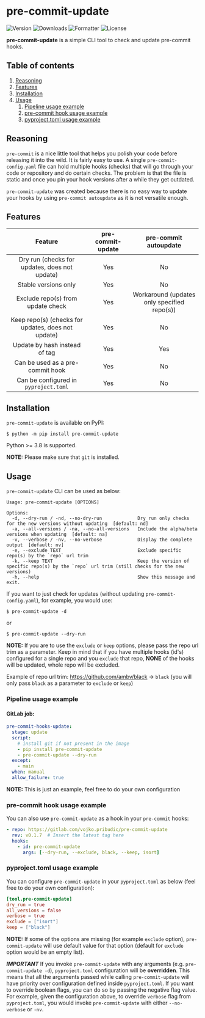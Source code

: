 # pre-commit-update

![Version](https://img.shields.io/pypi/pyversions/pre-commit-update)
![Downloads](https://pepy.tech/badge/pre-commit-update)
![Formatter](https://img.shields.io/badge/code%20style-black-black)
![License](https://img.shields.io/pypi/l/pre-commit-update)

**pre-commit-update** is a simple CLI tool to check and update pre-commit hooks.

## Table of contents

1. [ Reasoning ](#reasoning)
2. [ Features ](#features)
3. [ Installation ](#installation)
4. [ Usage ](#usage)
    1. [ Pipeline usage example ](#pipeline-usage-example)
    2. [ pre-commit hook usage example ](#pre-commit-hook-usage-example)
    3. [ pyproject.toml usage example ](#pyprojecttoml-usage-example)

## Reasoning

`pre-commit` is a nice little tool that helps you polish your code before releasing it into the wild.
It is fairly easy to use. A single `pre-commit-config.yaml` file can hold multiple hooks (checks) that will go through
your code or repository and do certain checks. The problem is that the file is static and once you pin your hook versions
after a while they get outdated.

`pre-commit-update` was created because there is no easy way to update your hooks by using
`pre-commit autoupdate` as it is not versatile enough.


## Features

|                      Feature                       | pre-commit-update |            pre-commit autoupdate            |
|:--------------------------------------------------:|:-----------------:|:-------------------------------------------:|
|   Dry run (checks for updates, does not update)    |        Yes        |                     No                      |
|                Stable versions only                |        Yes        |                     No                      |
|         Exclude repo(s) from update check          |        Yes        | Workaround (updates only specified repo(s)) |
| Keep repo(s) (checks for updates, does not update) |        Yes        |                     No                      |
|           Update by hash instead of tag            |        Yes        |                     Yes                     |
|          Can be used as a pre-commit hook          |        Yes        |                     No                      |
|       Can be configured in `pyproject.toml`        |        Yes        |                     No                      |


## Installation

`pre-commit-update` is available on PyPI:
```console 
$ python -m pip install pre-commit-update
```
Python >= 3.8 is supported.

**NOTE:** Please make sure that `git` is installed.


## Usage

`pre-commit-update` CLI can be used as below:

```console
Usage: pre-commit-update [OPTIONS]

Options:
  -d, --dry-run / -nd, --no-dry-run             Dry run only checks for the new versions without updating  [default: nd]
  -a, --all-versions / -na, --no-all-versions   Include the alpha/beta versions when updating  [default: na]
  -v, --verbose / -nv, --no-verbose             Display the complete output  [default: nv]
  -e, --exclude TEXT                            Exclude specific repo(s) by the `repo` url trim
  -k, --keep TEXT                               Keep the version of specific repo(s) by the `repo` url trim (still checks for the new versions)
  -h, --help                                    Show this message and exit.
```

If you want to just check for updates (without updating `pre-commit-config.yaml`), for example, you would use:
```console
$ pre-commit-update -d
```
or
```console
$ pre-commit-update --dry-run
```

**NOTE:** If you are to use the `exclude` or `keep` options, please pass the repo url trim as a parameter.
Keep in mind that if you have multiple hooks (id's) configured for a single repo and you `exclude` that repo,
**NONE** of the hooks will be updated, whole repo will be excluded.

Example of repo url trim: https://github.com/ambv/black -> `black` (you will only pass `black` as a parameter to
`exclude` or `keep`)

### Pipeline usage example
#### GitLab job:

```yaml
pre-commit-hooks-update:
  stage: update
  script:
    # install git if not present in the image
    - pip install pre-commit-update
    - pre-commit-update --dry-run
  except:
    - main
  when: manual
  allow_failure: true
```

**NOTE:** This is just an example, feel free to do your own configuration

### pre-commit hook usage example

You can also use `pre-commit-update` as a hook in your `pre-commit` hooks:

```yaml
- repo: https://gitlab.com/vojko.pribudic/pre-commit-update
  rev: v0.1.7  # Insert the latest tag here
  hooks:
    - id: pre-commit-update
      args: [--dry-run, --exclude, black, --keep, isort]
```

### pyproject.toml usage example

You can configure `pre-commit-update` in your `pyproject.toml` as below (feel free to do your own configuration):

```toml
[tool.pre-commit-update]
dry_run = true
all_versions = false
verbose = true
exclude = ["isort"]
keep = ["black"]
```

**NOTE:** If some of the options are missing (for example `exclude` option), `pre-commit-update`
will use default value for that option (default for `exclude` option would be an empty list).

***IMPORTANT*** If you invoke `pre-commit-update` with any arguments (e.g. `pre-commit-update -d`),
`pyproject.toml` configuration will be **overridden**. This means that all the arguments passed while
calling `pre-commit-update` will have priority over configuration defined inside `pyproject.toml`.
If you want to override boolean flags, you can do so by passing the negative flag value.
For example, given the configuration above, to override `verbose` flag from `pyproject.toml`, you
would invoke `pre-commit-update` with either `--no-verbose` or `-nv`.
